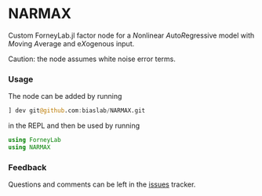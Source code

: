 # NARMAX

Custom ForneyLab.jl factor node for a *N*onlinear *A*uto*R*egressive model with *M*oving *A*verage and e*X*ogenous input.

Caution: the node assumes white noise error terms.

### Usage

The node can be added by running

```julia
] dev git@github.com:biaslab/NARMAX.git
```

in the REPL and then be used by running

```julia 
using ForneyLab
using NARMAX
```

### Feedback

Questions and comments can be left in the [issues](https://github.com/biaslab/NARMAX/issues) tracker.
